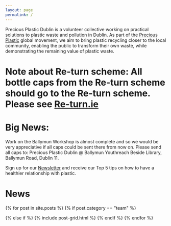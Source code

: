 ```yaml
---
layout: page
permalink: /
---
```


Precious Plastic Dublin is a volunteer collective working on practical solutions to plastic waste and pollution in Dublin. As part of the [Precious Plastic](https://preciousplastic.com) global movement, we aim to bring plastic recycling closer to the local community, enabling the public to transform their own waste, while demonstrating the remaining value of plastic waste.

# Note about Re-turn scheme: All bottle caps from the Re-turn scheme should go to the Re-turn scheme. Please see [Re-turn.ie](https://re-turn.ie)

# Big News: 
Work on the Ballymun Workshop is almost complete and so we would be very appreciative if all caps could be sent there from now on.
Please send all caps to: Precious Plastic Dublin @ Ballymun Youthreach Beside Library, Ballymun Road, Dublin 11.


Sign up for our [Newsletter](/newsletter) and receive our Top 5 tips on how to have a healthier relationship with plastic. 

# News

<div class="tiles">
{% for post in site.posts %}
  {% if post.category == "team" %} 
  
  {% else if %}
	{% include post-grid.html %}
  {% endif %}
{% endfor %}
</div>



